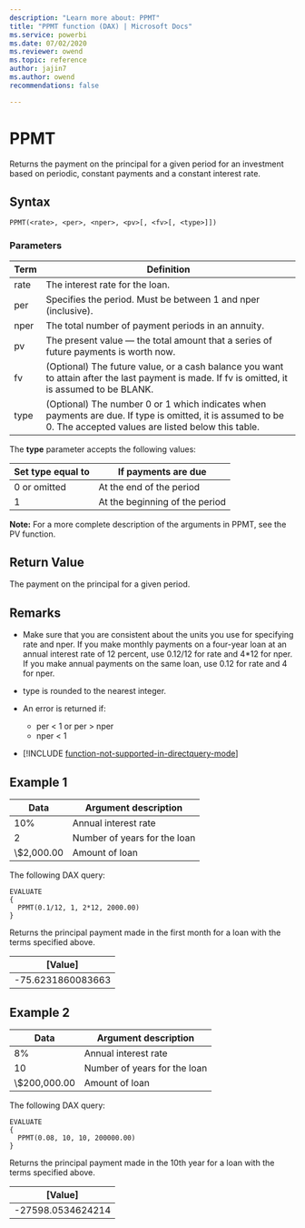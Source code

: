 ```yaml
---
description: "Learn more about: PPMT"
title: "PPMT function (DAX) | Microsoft Docs"
ms.service: powerbi
ms.date: 07/02/2020
ms.reviewer: owend
ms.topic: reference
author: jajin7
ms.author: owend 
recommendations: false

---
```


# PPMT

Returns the payment on the principal for a given period for an investment based on periodic, constant payments and a constant interest rate.

## Syntax

```dax
PPMT(<rate>, <per>, <nper>, <pv>[, <fv>[, <type>]])
```

### Parameters

|Term|Definition|  
|--------|--------------|  
|rate|The interest rate for the loan.|
|per|Specifies the period. Must be between 1 and nper (inclusive).|
|nper|The total number of payment periods in an annuity.|
|pv|The present value — the total amount that a series of future payments is worth now.|
|fv|(Optional) The future value, or a cash balance you want to attain after the last payment is made. If fv is omitted, it is assumed to be BLANK.|
|type|(Optional) The number 0 or 1 which indicates when payments are due. If type is omitted, it is assumed to be 0. The accepted values are listed below this table.|

The **type** parameter accepts the following values:

| **Set type equal to** | **If payments are due**        |
| --------------------- | ------------------------------ |
| 0 or omitted          | At the end of the period       |
| 1                     | At the beginning of the period |

**Note:** For a more complete description of the arguments in PPMT, see the PV function.

## Return Value

The payment on the principal for a given period.

## Remarks

- Make sure that you are consistent about the units you use for specifying rate and nper. If you make monthly payments on a four-year loan at an annual interest rate of 12 percent, use 0.12/12 for rate and 4*12 for nper. If you make annual payments on the same loan, use 0.12 for rate and 4 for nper.

- type is rounded to the nearest integer.

- An error is returned if:
  - per < 1 or per > nper
  - nper < 1

- [!INCLUDE [function-not-supported-in-directquery-mode](includes/function-not-supported-in-directquery-mode.md)]

## Example 1

| **Data**  | **Argument description**     |
| --------- | ---------------------------- |
| 10%       | Annual interest rate         |
| 2         | Number of years for the loan |
| \\$2,000.00 | Amount of loan               |

The following DAX query:

```dax
EVALUATE
{
  PPMT(0.1/12, 1, 2*12, 2000.00)
}
```

Returns the principal payment made in the first month for a loan with the terms specified above.

| **[Value]**      |
| ------------------ |
| -75.6231860083663 |

## Example 2

| **Data**    | **Argument description**     |
| ----------- | ---------------------------- |
| 8%          | Annual interest rate         |
| 10          | Number of years for the loan |
| \\$200,000.00 | Amount of loan               |

The following DAX query:

```dax
EVALUATE
{
  PPMT(0.08, 10, 10, 200000.00)
}
```

Returns the principal payment made in the 10th year for a loan with the terms specified above.

| **[Value]**      |
| ------------------ |
| -27598.0534624214 |
